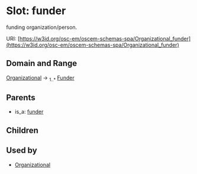 
# Slot: funder

funding organization/person.

URI: [https://w3id.org/osc-em/oscem-schemas-spa/Organizational_funder](https://w3id.org/osc-em/oscem-schemas-spa/Organizational_funder)


## Domain and Range

[Organizational](Organizational.md) &#8594;  <sub>1..\*</sub> [Funder](Funder.md)

## Parents

 *  is_a: [funder](funder.md)

## Children


## Used by

 * [Organizational](Organizational.md)
